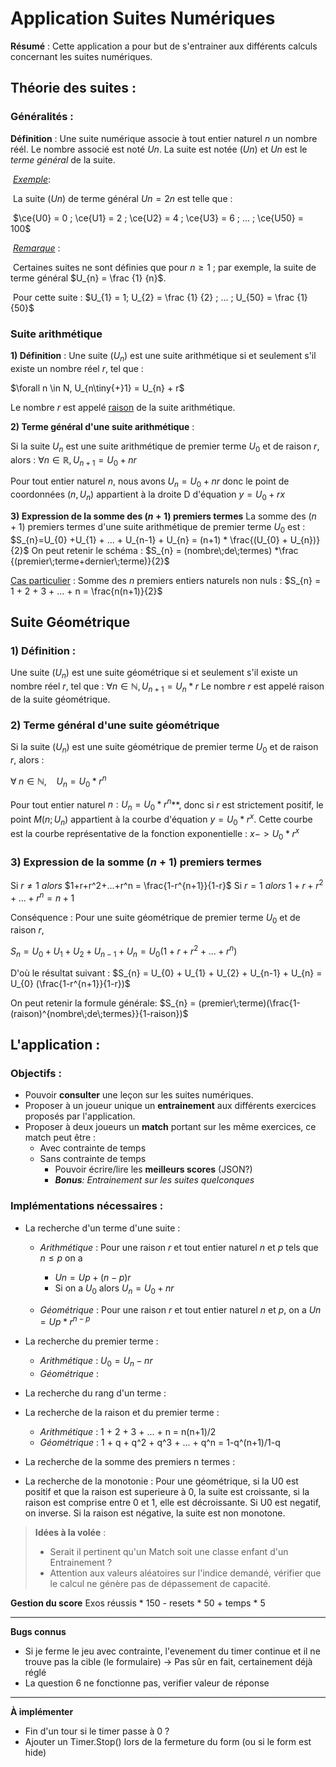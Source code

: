 # Application Suites Numériques

**Résumé** : Cette application a pour but de s'entrainer aux différents calculs concernant les suites numériques.

## Théorie des suites :

### Généralités :

**Définition** : Une suite numérique associe à tout entier naturel $n$ un nombre réél. Le nombre associé est noté $Un$. La suite est notée $(Un)$ et $Un$ est le *terme général* de la suite.

​    <u>*Exemple*</u>:

​    La suite $(Un)$ de terme général $Un = 2n$ est telle que :

​                $\ce{U0} = 0 ; \ce{U1} = 2 ; \ce{U2} = 4 ; \ce{U3} = 6 ; ... ; \ce{U50} = 100$

​    *<u>Remarque</u>* :

​    Certaines suites ne sont définies que pour $n \ge 1$ ; par exemple, la suite de terme général $U_{n} = \frac {1} {n}$.

​    Pour cette suite : $U_{1} =  1; U_{2} = \frac {1} {2} ; ... ; U_{50} = \frac {1} {50}$

### Suite arithmétique

**1) Définition** : Une suite $(U_{n})$ est une suite arithmétique si et seulement s'il existe un nombre réel $r$, tel que :

$\forall n \in N,    U_{n\tiny{+}1} = U_{n} + r$

Le nombre $r$ est appelé <u>raison</u> de la suite arithmétique.

**2) Terme général d'une suite arithmétique** :

Si la suite $U_{n}$ est une suite arithmétique de premier terme $U_{0}$ et de raison $r$, alors : 
        $\forall n \in \mathbb{R}, U_{n+1} = U_{0} + nr$

Pour tout entier naturel $n$, nous avons $U_{n} = U_{0} + nr$ donc le point de coordonnées $(n, U_{n})$ appartient à la droite D d'équation $y = U_{0} + rx$

**3)  Expression de la somme des $(n+1)$ premiers termes**
La somme des $(n+1)$ premiers termes d'une suite arithmétique de premier terme $U_{0}$ est :
$S_{n}=U_{0} +U_{1} + ... + U_{n-1} + U_{n} = (n+1) * \frac{(U_{0} + U_{n})}{2}$
On peut retenir le schéma :
$S_{n} = (nombre\;de\;termes) *\frac  {(premier\;terme+dernier\;terme)}{2}$

<u>Cas particulier</u> :
Somme des $n$ premiers entiers naturels non nuls :
$S_{n} = 1 + 2 + 3 + ... + n = \frac{n(n+1)}{2}$

## Suite Géométrique

### 1) Définition :

Une suite $(U_{n})$ est une suite géométrique si et seulement s'il existe un nombre réel $r$, tel que :
$\forall n \in \mathbb{N}, U_{n+1} = U_{n} * r$
Le nombre $r$ est appelé raison de la suite géométrique.

### 2) Terme général d'une suite géométrique

Si la suite $(U_{n})$ est une suite géométrique de premier terme $U_{0}$ et de raison $r$, alors :

$\forall\; n \in \mathbb{N}, \:\:\:\:U_{n} = U_{0} * r^n$

Pour tout entier naturel $n : U_{n} = U_{0} * r^n$**, donc si $r$ est strictement positif, le point $M(n;U_{n})$ appartient à la courbe d'équation $y = U_{0} * r^x$. Cette courbe est la courbe représentative de la fonction exponentielle : $x -> U_{0} * r^x$

### 3) Expression de la somme $(n+1)$ premiers termes

Si $r\ne1$ *alors* $1+r+r^2+...+r^n = \frac{1-r^{n+1}}{1-r}$
Si $r = 1$ *alors* $1+r+r^2+...+r^n = n+1$

Conséquence : 
Pour une suite géométrique de premier terme $U_{0}$ et de raison $r$,

$S_{n} = U_{0} + U_{1} + U_{2} + U_{n-1} + U_{n} = U_{0} (1+ r + r^2 +...+ r^n)$

D'où le résultat suivant :
$S_{n} = U_{0} + U_{1} + U_{2} + U_{n-1} + U_{n} = U_{0} (\frac{1-r^{n+1}}{1-r})$

On peut retenir la formule générale:
    $S_{n} = (premier\;terme)(\frac{1-(raison)^{nombre\;de\;termes}}{1-raison})$

## L'application :

### Objectifs :

- Pouvoir **consulter** une leçon sur les suites numériques.
- Proposer à un joueur unique un **entrainement** aux différents exercices proposés par l'application.
- Proposer à deux joueurs un **match** portant sur les même exercices, ce match peut être :
  - Avec contrainte de temps
  - Sans contrainte de temps
    - Pouvoir écrire/lire les **meilleurs scores** (JSON?)
    - ***Bonus**: Entrainement sur les suites quelconques*

### Implémentations nécessaires :

- La recherche d'un terme d'une suite :
  
  - *Arithmétique* : Pour une raison *r* et tout entier naturel *n* et *p* tels que $n \le p$ on a 
    
    - $Un = Up + (n - p) r$  
    - Si on a $U_{0}$ alors $U_{n} =U_{0} + nr$
  
  - *Géométrique* : Pour une raison *r* et tout entier naturel *n* et *p*, on a   $Un = Up * r^{n-p}$

- La recherche du premier terme :
  
  - *Arithmétique* : $U_{0} = U_{n} - nr$
  - *Géométrique* : 

- La recherche du rang d'un terme :

- La recherche de la raison et du premier terme :
  
  - *Arithmétique* : 1 + 2 + 3 + ... + n = n(n+1)/2
  - *Géométrique* : 1 + q + q^2 + q^3 + ... + q^n = 1-q^(n+1)/1-q

- La recherche de la somme des premiers n termes :

- La recherche de la monotonie : Pour une géométrique, si la U0 est positif et que la raison est superieure à 0, la suite est croissante, si la raison est comprise entre 0 et 1, elle est décroissante. Si U0 est negatif, on inverse. Si la raison est négative, la suite est non monotone. 

> **Idées à la volée** : 
> 
> - Serait il pertinent qu'un Match soit une classe enfant d'un Entrainement ?
> - Attention aux valeurs aléatoires sur l'indice demandé, vérifier que le calcul ne génère pas de dépassement de capacité.



**Gestion du score**
Exos réussis * 150 - resets * 50 + temps * 5


------------------
**Bugs connus**
- Si je ferme le jeu avec contrainte, l'evenement du timer continue et il ne trouve pas la cible (le formulaire) -> Pas sûr en fait, certainement déjà réglé 
- La question 6 ne fonctionne pas, verifier valeur de réponse


-----------------
**À implémenter**
- Fin d'un tour si le timer passe à 0 ?
- Ajouter un Timer.Stop() lors de la fermeture du form (ou si le form est hide)
